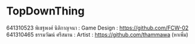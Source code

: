 # TopDownThing
641310523 พิเชฐพงศ์ นิติกาญจนา : Game Design : https://github.com/FCW-02
641310465 ธรรมวัฒน์ ศรีสมาน : Artist : https://github.com/thammawa
(หาเพิ่ม)
